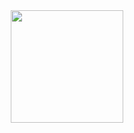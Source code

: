 <div align="center">
  <a href="https://github.com/luizaviana">
  <img height="180em" src="https://github-readme-stats.vercel.app/api/top-langs/?username=luizaviana"/>
</div>
